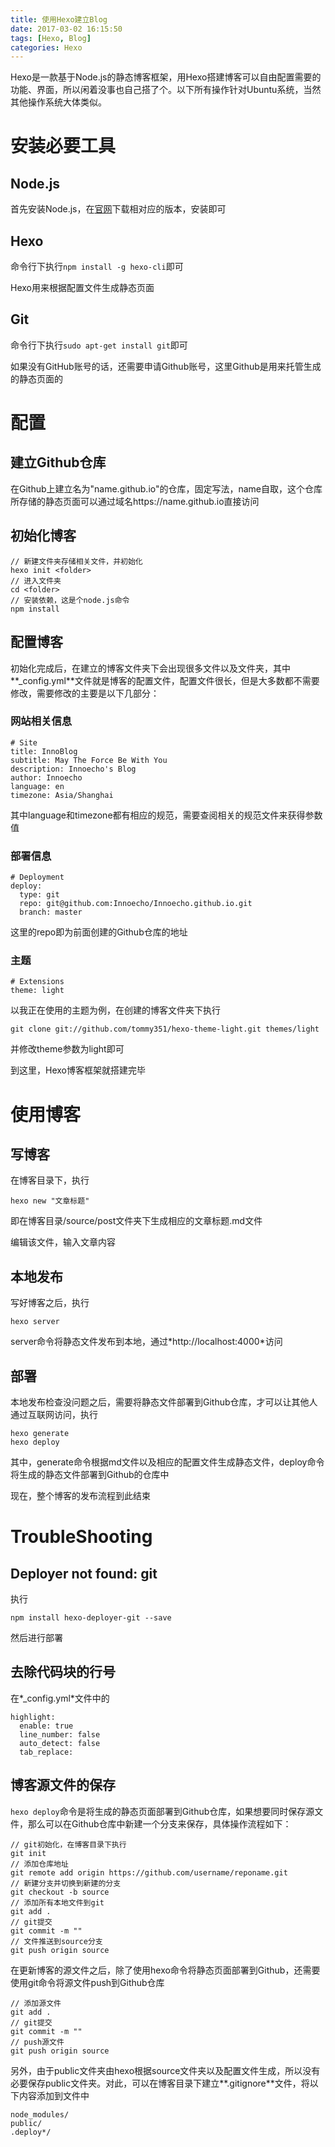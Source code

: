 ```yaml
---
title: 使用Hexo建立Blog
date: 2017-03-02 16:15:50
tags: [Hexo, Blog]
categories: Hexo
---
```


Hexo是一款基于Node.js的静态博客框架，用Hexo搭建博客可以自由配置需要的功能、界面，所以闲着没事也自己搭了个。以下所有操作针对Ubuntu系统，当然其他操作系统大体类似。
<!-- more -->

# 安装必要工具

## Node.js

首先安装Node.js，在[官网](https://nodejs.org/en/)下载相对应的版本，安装即可

## Hexo

命令行下执行`npm install -g hexo-cli`即可

Hexo用来根据配置文件生成静态页面

## Git

命令行下执行`sudo apt-get install git`即可

如果没有GitHub账号的话，还需要申请Github账号，这里Github是用来托管生成的静态页面的

#  配置

## 建立Github仓库

在Github上建立名为"name.github.io"的仓库，固定写法，name自取，这个仓库所存储的静态页面可以通过域名https://name.github.io直接访问

## 初始化博客

```
// 新建文件夹存储相关文件，并初始化
hexo init <folder>
// 进入文件夹
cd <folder>
// 安装依赖，这是个node.js命令
npm install
```

## 配置博客

初始化完成后，在建立的博客文件夹下会出现很多文件以及文件夹，其中**_config.yml**文件就是博客的配置文件，配置文件很长，但是大多数都不需要修改，需要修改的主要是以下几部分：

### 网站相关信息

```
# Site
title: InnoBlog
subtitle: May The Force Be With You
description: Innoecho's Blog
author: Innoecho
language: en
timezone: Asia/Shanghai
```

其中language和timezone都有相应的规范，需要查阅相关的规范文件来获得参数值

### 部署信息

```
# Deployment
deploy:
  type: git
  repo: git@github.com:Innoecho/Innoecho.github.io.git
  branch: master
```

这里的repo即为前面创建的Github仓库的地址

### 主题

```
# Extensions
theme: light
```

以我正在使用的主题为例，在创建的博客文件夹下执行
```
git clone git://github.com/tommy351/hexo-theme-light.git themes/light
```
并修改theme参数为light即可

到这里，Hexo博客框架就搭建完毕

# 使用博客

## 写博客

在博客目录下，执行
```
hexo new "文章标题"
```
即在博客目录/source/post文件夹下生成相应的文章标题.md文件

编辑该文件，输入文章内容

## 本地发布

写好博客之后，执行
```
hexo server
```
server命令将静态文件发布到本地，通过\*http://localhost:4000\*访问

## 部署

本地发布检查没问题之后，需要将静态文件部署到Github仓库，才可以让其他人通过互联网访问，执行
```
hexo generate
hexo deploy
```
其中，generate命令根据md文件以及相应的配置文件生成静态文件，deploy命令将生成的静态文件部署到Github的仓库中

现在，整个博客的发布流程到此结束

# TroubleShooting

## Deployer not found: git

执行
```
npm install hexo-deployer-git --save
```
然后进行部署

## 去除代码块的行号

在*_config.yml*文件中的
```
highlight:
  enable: true
  line_number: false
  auto_detect: false
  tab_replace:
```

## 博客源文件的保存

`hexo deploy`命令是将生成的静态页面部署到Github仓库，如果想要同时保存源文件，那么可以在Github仓库中新建一个分支来保存，具体操作流程如下：

```
// git初始化，在博客目录下执行
git init
// 添加仓库地址
git remote add origin https://github.com/username/reponame.git
// 新建分支并切换到新建的分支
git checkout -b source
// 添加所有本地文件到git
git add .
// git提交
git commit -m ""
// 文件推送到source分支
git push origin source
```

在更新博客的源文件之后，除了使用hexo命令将静态页面部署到Github，还需要使用git命令将源文件push到Github仓库

```
// 添加源文件
git add .
// git提交
git commit -m ""
// push源文件
git push origin source
```

另外，由于public文件夹由hexo根据source文件夹以及配置文件生成，所以没有必要保存public文件夹。对此，可以在博客目录下建立**.gitignore**文件，将以下内容添加到文件中
```
node_modules/
public/
.deploy*/
```







